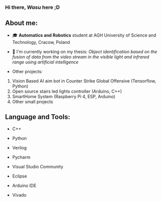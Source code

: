 ### Hi there, *Wasu* here ;D

## About me:
 - 🎓 **Automatics and Robotics** student at AGH University of Science and Technology, Cracow, Poland
 - 📝 I'm currently working on my thesis: *Object identification based on the fusion of data from the video stream in the visible light and infrared range using artificial intelligence*
 
 - Other projects:
 1) Vision Based AI aim bot in Counter Strike Global Offensive (Tensorflow, Python)
 2) Open source stairs led lights controller (Arduino, C++)
 3) SmartHome System (Raspberry Pi 4, ESP, Arduino)
 4) Other small projects
 
 ## Language and Tools:
 * C++
 * Python
 * Verilog
 
 * Pycharm
 * Visual Studio Community
 * Eclipse
 * Arduino IDE
 * Vivado
 
